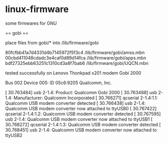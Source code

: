 # linux-firmware
some firmwares for GNU


== gobi ==

place files from gobi/* into /lib/firmware/gobi

80fcfbb41a7d4331d4b7145972f5f3c4  /lib/firmware/gobi/amss.mbn
00cbd411048cdadc3e4caf0d89d14fca  /lib/firmware/gobi/apps.mbn
bdf27325ebb63251c1310cd3a8f7bab6  /lib/firmware/gobi/UQCN.mbn


tested successfully on Lenovo Thonkpad x201 modem Gobi 2000 

Bus 002 Device 005: ID 05c6:9205 Qualcomm, Inc. 

[   30.763484] usb 2-1.4: Product: Qualcomm Gobi 2000
[   30.763488] usb 2-1.4: Manufacturer: Qualcomm Incorporated
[   30.766271] qcserial 2-1.4:1.1: Qualcomm USB modem converter detected
[   30.766438] usb 2-1.4: Qualcomm USB modem converter now attached to ttyUSB0
[   30.767422] qcserial 2-1.4:1.2: Qualcomm USB modem converter detected
[   30.767595] usb 2-1.4: Qualcomm USB modem converter now attached to ttyUSB1
[   30.768272] qcserial 2-1.4:1.3: Qualcomm USB modem converter detected
[   30.768451] usb 2-1.4: Qualcomm USB modem converter now attached to ttyUSB2


